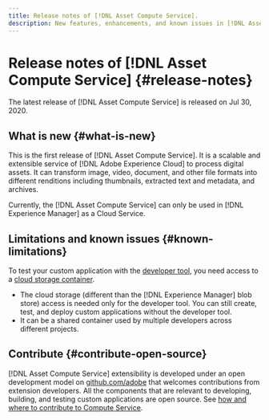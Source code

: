 ```yaml
---
title: Release notes of [!DNL Asset Compute Service].
description: New features, enhancements, and known issues in [!DNL Asset Compute Service].
---
```


# Release notes of [!DNL Asset Compute Service] {#release-notes}

The latest release of [!DNL Asset Compute Service] is released on Jul 30, 2020.

<!--

To test your custom applications with the [developer tool](https://github.com/adobe/asset-compute-devtool), you need access to a [cloud storage container](https://github.com/adobe/asset-compute-devtool#prerequisites). Currently, Adobe supports Azure Blob Storage and AWS S3.

>[!NOTE]
>
>Cloud storage access is only required for using the developer tool. You can still create, test and deploy custom applications with out using the developer tool.
-->

## What is new {#what-is-new}

This is the first release of [!DNL Asset Compute Service]. It is a scalable and extensible service of [!DNL Adobe Experience Cloud] to process digital assets. It can transform image, video, document, and other file formats into different renditions including thumbnails, extracted text and metadata, and archives.

Currently, the [!DNL Asset Compute Service] can only be used in [!DNL Experience Manager] as a Cloud Service.

## Limitations and known issues {#known-limitations}

To test your custom application with the [developer tool](https://github.com/adobe/asset-compute-devtool), you need access to a [cloud storage container](https://github.com/adobe/asset-compute-devtool#prerequisites).

* The cloud storage (different than the [!DNL Experience Manager] blob store) access is needed only for the developer tool. You can still create, test, and deploy custom applications without the developer tool.
* It can be a shared container used by multiple developers across different projects.

## Contribute {#contribute-open-source}

[!DNL Asset Compute Service] extensibility is developed under an open development model on [github.com/adobe](https://github.com/adobe) that welcomes contributions from extension developers. All the components that are relevant to developing, building, and testing custom applications are open source. See [how and where to contribute to Compute Service](contribute-to-compute-service.md).

<!-- **TBD:**
* Are we versioning the releases?
* Is there any compatibility information to be added? With Project Firefly versions, or AEMaaCS releases, or other offerings/integrations such as InDesign Server?
-->

